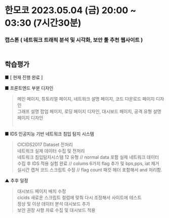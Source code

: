 # 한모코 2023.05.04 (금) 20:00 ~ 03:30 (7시간30분)

### 캡스톤 ( 네트워크 트래픽 분석 및 시각화, 보안 툴 추천 웹사이트 ) <br><br>

학습평가
---
■ [ 현재 진행 완료 ] <br>

■ 프론트엔드 부분 디자인 <br>
> 메인 페이지, 튜토리얼 페이지, 네트워크 설명 페이지, 코드 다운로드 페이지 디자인 <br>
> 그래프 설명 팝업 페이지, 로딩 페이지 디자인, 대시보드 페이지, 공격 유형 설명 페이지 디자인 <br><br>

■ IDS 인공지능 기반 네트워크 침입 탐지 시스템 <br>
> CICIDS2017 Dataset 전처리 <br>
> 네트워크 실제 데이터 수집 및 전처리 <br>
> 네트워크 침입탐지시스템 12 유형 // normal data 포함
> 실제 네트워크 데이터 수집 후 IDS 적용 실험 완료 // colums 6가지 flag 추가 및 bps,pps, iat 제거 <br>
> 실시간 캡쳐 코드 스크립트 수정 // flag count 패킷 헤더 포함해서 and 처리함. <br>

▲ 추후 일정
> 대시보드 페이지 배치 수정<br>
> cicids 새로운 스크립트 컬럼에 맞춰 다시 조정해서 사이트에 테스트 <br>
> 정상 및 이상 데이터 분석 대시보드 추가 <br>
> 보안 권장 사항 자료 수집 및 대시보드 적용 <br>
